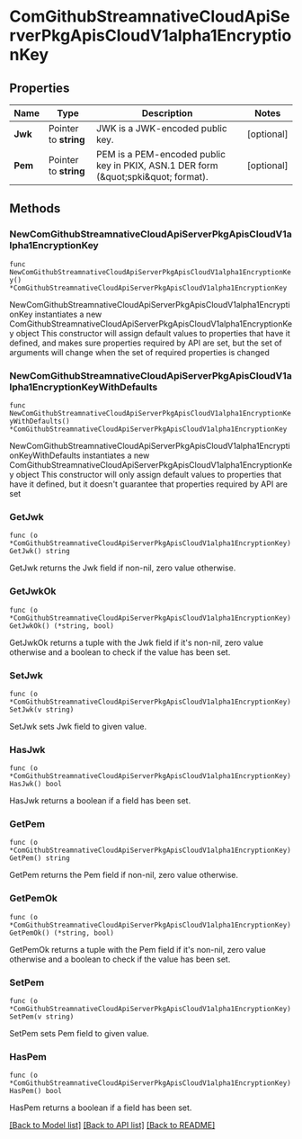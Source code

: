 # ComGithubStreamnativeCloudApiServerPkgApisCloudV1alpha1EncryptionKey

## Properties

Name | Type | Description | Notes
------------ | ------------- | ------------- | -------------
**Jwk** | Pointer to **string** | JWK is a JWK-encoded public key. | [optional] 
**Pem** | Pointer to **string** | PEM is a PEM-encoded public key in PKIX, ASN.1 DER form (\&quot;spki\&quot; format). | [optional] 

## Methods

### NewComGithubStreamnativeCloudApiServerPkgApisCloudV1alpha1EncryptionKey

`func NewComGithubStreamnativeCloudApiServerPkgApisCloudV1alpha1EncryptionKey() *ComGithubStreamnativeCloudApiServerPkgApisCloudV1alpha1EncryptionKey`

NewComGithubStreamnativeCloudApiServerPkgApisCloudV1alpha1EncryptionKey instantiates a new ComGithubStreamnativeCloudApiServerPkgApisCloudV1alpha1EncryptionKey object
This constructor will assign default values to properties that have it defined,
and makes sure properties required by API are set, but the set of arguments
will change when the set of required properties is changed

### NewComGithubStreamnativeCloudApiServerPkgApisCloudV1alpha1EncryptionKeyWithDefaults

`func NewComGithubStreamnativeCloudApiServerPkgApisCloudV1alpha1EncryptionKeyWithDefaults() *ComGithubStreamnativeCloudApiServerPkgApisCloudV1alpha1EncryptionKey`

NewComGithubStreamnativeCloudApiServerPkgApisCloudV1alpha1EncryptionKeyWithDefaults instantiates a new ComGithubStreamnativeCloudApiServerPkgApisCloudV1alpha1EncryptionKey object
This constructor will only assign default values to properties that have it defined,
but it doesn't guarantee that properties required by API are set

### GetJwk

`func (o *ComGithubStreamnativeCloudApiServerPkgApisCloudV1alpha1EncryptionKey) GetJwk() string`

GetJwk returns the Jwk field if non-nil, zero value otherwise.

### GetJwkOk

`func (o *ComGithubStreamnativeCloudApiServerPkgApisCloudV1alpha1EncryptionKey) GetJwkOk() (*string, bool)`

GetJwkOk returns a tuple with the Jwk field if it's non-nil, zero value otherwise
and a boolean to check if the value has been set.

### SetJwk

`func (o *ComGithubStreamnativeCloudApiServerPkgApisCloudV1alpha1EncryptionKey) SetJwk(v string)`

SetJwk sets Jwk field to given value.

### HasJwk

`func (o *ComGithubStreamnativeCloudApiServerPkgApisCloudV1alpha1EncryptionKey) HasJwk() bool`

HasJwk returns a boolean if a field has been set.

### GetPem

`func (o *ComGithubStreamnativeCloudApiServerPkgApisCloudV1alpha1EncryptionKey) GetPem() string`

GetPem returns the Pem field if non-nil, zero value otherwise.

### GetPemOk

`func (o *ComGithubStreamnativeCloudApiServerPkgApisCloudV1alpha1EncryptionKey) GetPemOk() (*string, bool)`

GetPemOk returns a tuple with the Pem field if it's non-nil, zero value otherwise
and a boolean to check if the value has been set.

### SetPem

`func (o *ComGithubStreamnativeCloudApiServerPkgApisCloudV1alpha1EncryptionKey) SetPem(v string)`

SetPem sets Pem field to given value.

### HasPem

`func (o *ComGithubStreamnativeCloudApiServerPkgApisCloudV1alpha1EncryptionKey) HasPem() bool`

HasPem returns a boolean if a field has been set.


[[Back to Model list]](../README.md#documentation-for-models) [[Back to API list]](../README.md#documentation-for-api-endpoints) [[Back to README]](../README.md)



